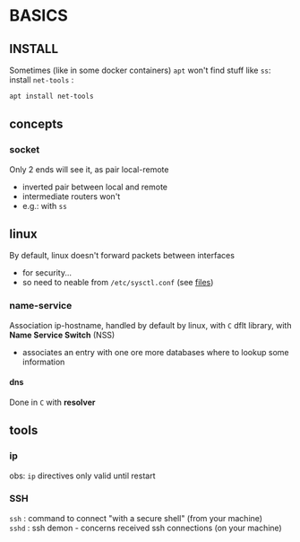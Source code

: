 # BASICS

## INSTALL

Sometimes (like in some docker containers) `apt` won't find stuff like `ss`: install `net-tools` :  
```bash
apt install net-tools
```

## concepts

### socket

Only 2 ends will see it, as pair local-remote
*	inverted pair between local and remote
*	intermediate routers won't
*	e.g.: with `ss`

## linux

By default, linux doesn't forward packets between interfaces
*	for security...
*	so need to neable from `/etc/sysctl.conf` (see [files](files.md))

### name-service
Association ip-hostname, handled by default by linux, with `C` dflt library, with **Name Service Switch** (NSS)  
*	associates an entry with one ore more databases where to lookup some information

#### dns
Done in `C` with **resolver**  

## tools

### ip

obs: `ip` directives only valid until restart  

### SSH

`ssh` : command to connect "with a secure shell" (from your machine)  
`sshd` : ssh demon - concerns received ssh connections (on your machine)  